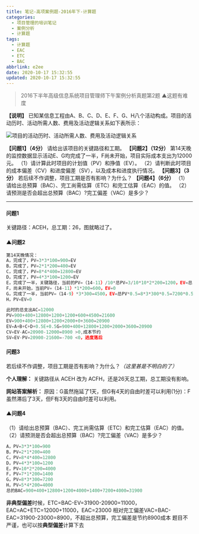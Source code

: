 ```yaml
---
title: 笔记-高项案例题-2016年下-计算题
categories:
  - 项目管理的培训笔记
  - 案例分析
  - 计算题
tags:
  - 计算题
  - EAC
  - ETC
  - BAC
abbrlink: e2ee
date: 2020-10-17 15:32:55
updated: 2020-10-17 15:32:55
---
```


> 2016下半年高级信息系统项目管理师下午案例分析真题第2题
> ▲这题有难度

**【说明】**
已知某信息工程由A、B、C、D、E、F、G、H八个活动构成。项目的活动历时、活动所需人数、费用及活动逻辑关系如下表所示：

![项目的活动历时、活动所需人数、费用及活动逻辑关系](https://i.loli.net/2020/10/17/tlqWNyB5nxgz6DK.png)

**【问题1】（4分）**
请给出该项目的关键路径和工期。
**【问题2】（12分）**
第14天晚的监控数据显示活动E、G均完成了一半，F尚未开始，项目实际成本支出为12000元。
（1）请计算此时项目的计划值（PV）和挣值（EV）。
（2）请判断此时项目的成本偏差（CV）和进度偏差（SV），以及成本和进度执行情况。
**【问题3】（3分）**
若后续不作调整，项目工期是否有影响？为什么？
**【问题4】（6分）**
（1）请给出总预算（BAC）、完工尚需估算（ETC）和完工估算（EAC）的值。
（2）请预测是否会超出总预算（BAC）?完工偏差（VAC）是多少？

<!-- more -->

---

#### 问题1

关键路径：ACEH，总工期：26，图就略过了。

#### ▲问题2

``` javascript
第14天晚情况：
A，完成了，PV=3*3*100=900=EV
B，完成了，PV=2*1*200=400=EV
C，完成了，PV=8*4*400=12800=EV
D，完成了，PV=4*3*100=1200=EV
E，完成了一半，关键路径，当前的PV=（14-11）/10*总PV=3/10*10*2*200=1200，EV=总PV*0.5=10*2*200*0.5=2000
F，尚未开始，当前PV=（14-11）*1*200=600，EV=0
G，完成了一半，当前PV=（14-9）*3*300=4500，EV=总PV*0.5=8*3*300*0.5=7200*0.5=3600
H，PV=EV=0

此时的总支出AC=12000
PV=900+400+12800+1200+1200+600+4500=21600
EV=900+400+12800+1200+2000+0+3600=20900
EV=A+B+C+D+0.5E+0.5G=900+400+12800+1200+2000+3600=20900
CV=EV-AC=20900-12000=8900 >0,成本节约
SV=EV-PV=20900-21600=-700 <0，进度落后
```

#### 问题3

若后续不作调整，项目工期是否有影响？为什么？*（这里甚是不明白的了）*

**个人理解：**
关键路径从 ACEH 改为 ACFH，还是26天总工期，总工期没有影响。

**网站答案解析：**
原因：G虽然拖延了1天，但G有4天的自由时差可以利用(1分)：F虽然滞后了3天，但F有3天的自由时差可以利用。

#### ▲问题4

（1）请给出总预算（BAC）、完工尚需估算（ETC）和完工估算（EAC）的值。
（2）请预测是否会超出总预算（BAC）?完工偏差（VAC）是多少？

``` javascript
A，PV=3*3*100=900
B，PV=2*1*200=400
C，PV=8*4*400=12800
D，PV=4*3*100=1200
E，PV=10*2*200=4000
F，PV=7*1*200=1400
G，PV=8*3*300=7200
H，PV=5*4*200=4000
总的BAC=900+400+12800+1200+4000+1400+7200+4000=31900
```

**非典型偏差**时候，ETC=BAC-EV=31900-20900=11000，EAC=AC+ETC=12000+11000，EAC=23000
相对完工偏差VAC=BAC-EAC=31900-23000=8900，不超出总预算，完工偏差是节约8900成本
题目不严谨，也可以按**典型偏差**计算下去
